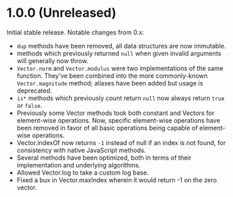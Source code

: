 # 1.0.0 (Unreleased)

Initial stable release. Notable changes from 0.x:

 - `dup` methods have been removed, all data structures are now immutable.
 - methods which previously returned `null` when given invalid arguments will generally now throw.
 - `Vector.norm` and `Vector.modulus` were two implementations of the same function. They've been combined into the more commonly-known `Vector.magnitude` method; aliases have been added but usage is deprecated.
 - `is*` methods which previously count return `null` now always return `true` or `false`.
 - Previously some Vector methods took both constant and Vectors for element-wise operations. Now, specific element-wise operations have been removed in favor of all basic operations being capable of element-wise operations.
 - Vector.indexOf now returns `-1` instead of null if an index is not found, for consistency with native JavaScript methods.
 - Several methods have been optimized, both in terms of their implementation and underlying algorithms.
 - Allowed Vector.log to take a custom log base.
 - Fixed a bux in Vector.maxIndex wherein it would return -1 on the zero vector.
